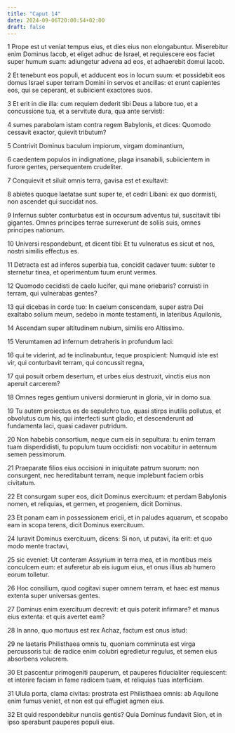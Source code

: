 ```yaml
---
title: "Caput 14"
date: 2024-09-06T20:00:54+02:00
draft: false
---
```



1 Prope est ut veniat tempus eius, et dies eius non elongabuntur. Miserebitur enim Dominus Iacob, et eliget adhuc de Israel, et requiescere eos faciet super humum suam: adiungetur advena ad eos, et adhaerebit domui Iacob.

2 Et tenebunt eos populi, et adducent eos in locum suum: et possidebit eos domus Israel super terram Domini in servos et ancillas: et erunt capientes eos, qui se ceperant, et subiicient exactores suos.

3 Et erit in die illa: cum requiem dederit tibi Deus a labore tuo, et a concussione tua, et a servitute dura, qua ante servisti:

4 sumes parabolam istam contra regem Babylonis, et dices: Quomodo cessavit exactor, quievit tributum?

5 Contrivit Dominus baculum impiorum, virgam dominantium,

6 caedentem populos in indignatione, plaga insanabili, subiicientem in furore gentes, persequentem crudeliter.

7 Conquievit et siluit omnis terra, gavisa est et exultavit:

8 abietes quoque laetatae sunt super te, et cedri Libani: ex quo dormisti, non ascendet qui succidat nos.

9 Infernus subter conturbatus est in occursum adventus tui, suscitavit tibi gigantes. Omnes principes terrae surrexerunt de soliis suis, omnes principes nationum.

10 Universi respondebunt, et dicent tibi: Et tu vulneratus es sicut et nos, nostri similis effectus es.

11 Detracta est ad inferos superbia tua, concidit cadaver tuum: subter te sternetur tinea, et operimentum tuum erunt vermes.

12 Quomodo cecidisti de caelo lucifer, qui mane oriebaris? corruisti in terram, qui vulnerabas gentes?

13 qui dicebas in corde tuo: In caelum conscendam, super astra Dei exaltabo solium meum, sedebo in monte testamenti, in lateribus Aquilonis,

14 Ascendam super altitudinem nubium, similis ero Altissimo.

15 Verumtamen ad infernum detraheris in profundum laci:

16 qui te viderint, ad te inclinabuntur, teque prospicient: Numquid iste est vir, qui conturbavit terram, qui concussit regna,

17 qui posuit orbem desertum, et urbes eius destruxit, vinctis eius non aperuit carcerem?

18 Omnes reges gentium universi dormierunt in gloria, vir in domo sua.

19 Tu autem proiectus es de sepulchro tuo, quasi stirps inutilis pollutus, et obvolutus cum his, qui interfecti sunt gladio, et descenderunt ad fundamenta laci, quasi cadaver putridum.

20 Non habebis consortium, neque cum eis in sepultura: tu enim terram tuam disperdidisti, tu populum tuum occidisti: non vocabitur in aeternum semen pessimorum.

21 Praeparate filios eius occisioni in iniquitate patrum suorum: non consurgent, nec hereditabunt terram, neque implebunt faciem orbis civitatum.

22 Et consurgam super eos, dicit Dominus exercituum: et perdam Babylonis nomen, et reliquias, et germen, et progeniem, dicit Dominus.

23 Et ponam eam in possessionem ericii, et in paludes aquarum, et scopabo eam in scopa terens, dicit Dominus exercituum.

24 Iuravit Dominus exercituum, dicens: Si non, ut putavi, ita erit: et quo modo mente tractavi,

25 sic eveniet: Ut conteram Assyrium in terra mea, et in montibus meis conculcem eum: et auferetur ab eis iugum eius, et onus illius ab humero eorum tolletur.

26 Hoc consilium, quod cogitavi super omnem terram, et haec est manus extenta super universas gentes.

27 Dominus enim exercituum decrevit: et quis poterit infirmare? et manus eius extenta: et quis avertet eam?

28 In anno, quo mortuus est rex Achaz, factum est onus istud:

29 ne laetaris Philisthaea omnis tu, quoniam comminuta est virga percussoris tui: de radice enim colubri egredietur regulus, et semen eius absorbens volucrem.

30 Et pascentur primogeniti pauperum, et pauperes fiducialiter requiescent: et interire faciam in fame radicem tuam, et reliquias tuas interficiam.

31 Ulula porta, clama civitas: prostrata est Philisthaea omnis: ab Aquilone enim fumus veniet, et non est qui effugiet agmen eius.

32 Et quid respondebitur nunciis gentis? Quia Dominus fundavit Sion, et in ipso sperabunt pauperes populi eius.

